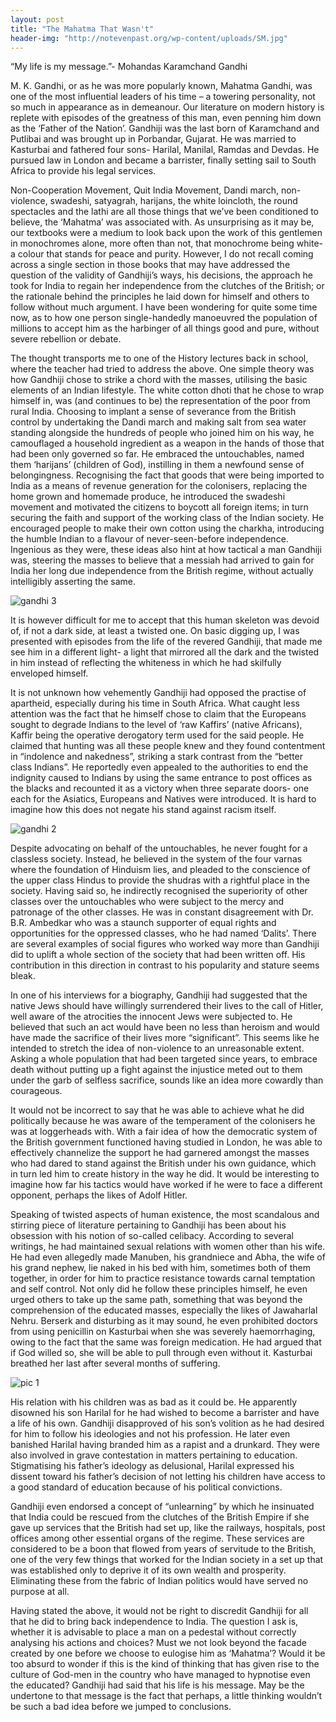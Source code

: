```yaml
---
layout: post
title: "The Mahatma That Wasn't"
header-img: "http://notevenpast.org/wp-content/uploads/SM.jpg"
---
```


“My life is my message.”- Mohandas Karamchand Gandhi

<p> M. K. Gandhi, or as he was more popularly known, Mahatma Gandhi, was one of the most influential leaders of his time – a towering personality, not so much in appearance as in demeanour. Our literature on modern history is replete with episodes of the greatness of this man, even penning him down as the ‘Father of the Nation’. Gandhiji was the last born of Karamchand and Putlibai and was brought up in Porbandar, Gujarat. He was married to Kasturbai and fathered four sons- Harilal, Manilal, Ramdas and Devdas. He pursued law in London and became a barrister, finally setting sail to South Africa to provide his legal services. </p>

<p> Non-Cooperation Movement, Quit India Movement, Dandi march, non-violence, swadeshi, satyagrah, harijans, the white loincloth, the round spectacles and the lathi are all those things that we’ve been conditioned to believe, the ‘Mahatma’ was associated with. As unsurprising as it may be, our textbooks were a medium to look back upon the work of this gentlemen in monochromes alone, more often than not, that monochrome being white- a colour that stands for peace and purity. However, I do not recall coming across a single section in those books that may have addressed the question of the validity of Gandhiji’s ways, his decisions, the approach he took for India to regain her independence from the clutches of the British; or the rationale behind the principles he laid down for himself and others to follow without much argument. I have been wondering for quite some time now, as to how one person single-handedly manoeuvred the population of millions to accept him as the harbinger of all things good and pure, without severe rebellion or debate. </p>

<p> The thought transports me to one of the History lectures back in school, where the teacher had tried to address the above. One simple theory was how Gandhiji chose to strike a chord with the masses, utilising the basic elements of an Indian lifestyle. The white cotton dhoti that he chose to wrap himself in, was (and continues to be) the representation of the poor from rural India. Choosing to implant a sense of severance from the British control by undertaking the Dandi march and making salt from sea water standing alongside the hundreds of people who joined him on his way, he camouflaged a household ingredient as a weapon in the hands of those that had been only governed so far. He embraced the untouchables, named them ‘harijans’ (children of God), instilling in them a newfound sense of belongingness. Recognising the fact that goods that were being imported to India as a means of revenue generation for the colonisers, replacing the home grown and homemade produce, he introduced the swadeshi movement and motivated the citizens to boycott all foreign items; in turn securing the faith and support of the working class of the Indian society. He encouraged people to make their own cotton using the charkha, introducing the humble Indian to a flavour of never-seen-before independence. Ingenious as they were, these ideas also hint at how tactical a man Gandhiji was, steering the masses to believe that a messiah had arrived to gain for India her long due independence from the British regime, without actually intelligibly asserting the same. </p>

![gandhi 3](http://mettacenter.org/wp-content/uploads/2012/10/g203233_u53572_gandhi1.jpg)

<p> It is however difficult for me to accept that this human skeleton was devoid of, if not a dark side, at least a twisted one. On basic digging up, I was presented with episodes from the life of the revered Gandhiji, that made me see him in a different light- a light that mirrored all the dark and the twisted in him instead of reflecting the whiteness in which he had skilfully enveloped himself. </p>

<p> It is not unknown how vehemently Gandhiji had opposed the practise of apartheid, especially during his time in South Africa. What caught less attention was the fact that he himself chose to claim that the Europeans sought to degrade Indians to the level of ‘raw Kaffirs’ (native Africans), Kaffir being the operative derogatory term used for the said people. He claimed that hunting was all these people knew and they found contentment in “indolence and nakedness”, striking a stark contrast from the “better class Indians”. He reportedly even appealed to the authorities to end the indignity caused to Indians by using the same entrance to post offices as the blacks and recounted it as a victory when three separate doors- one each for the Asiatics, Europeans and Natives were introduced. It is hard to imagine how this does not negate his stand against racism itself. </p>

![gandhi 2](http://ekalatours.com/wp-content/uploads/ekala-eco-tours-Gandhi-26.jpg)

<p> Despite advocating on behalf of the untouchables, he never fought for a classless society. Instead, he believed in the system of the four varnas where the foundation of Hinduism lies, and pleaded to the conscience of the upper class Hindus to provide the shudras with a rightful place in the society. Having said so, he indirectly recognised the superiority of other classes over the untouchables who were subject to the mercy and patronage of the other classes. He was in constant disagreement with Dr. B.R. Ambedkar who was a staunch supporter of equal rights and opportunities for the oppressed classes, who he had named ‘Dalits’. There are several examples of social figures who worked way more than Gandhiji did to uplift a whole section of the society that had been written off. His contribution in this direction in contrast to his popularity and stature seems bleak.</p>

<p> In one of his interviews for a biography, Gandhiji had suggested that the native Jews should have willingly surrendered their lives to the call of Hitler, well aware of the atrocities the innocent Jews were subjected to. He believed that such an act would have been no less than heroism and would have made the sacrifice of their lives more “significant”. This seems like he intended to stretch the idea of non-violence to an unreasonable extent. Asking a whole population that had been targeted since years, to embrace death without putting up a fight against the injustice meted out to them under the garb of selfless sacrifice, sounds like an idea more cowardly than courageous.</p>

<p> It would not be incorrect to say that he was able to achieve what he did politically because he was aware of the temperament of the colonisers he was at loggerheads with. With a fair idea of how the democratic system of the British government functioned having studied in London, he was able to effectively channelize the support he had garnered amongst the masses who had dared to stand against the British under his own guidance, which in turn led him to create history in the way he did. It would be interesting to imagine how far his tactics would have worked if he were to face a different opponent, perhaps the likes of Adolf Hitler. </p>

<p> Speaking of twisted aspects of human existence, the most scandalous and stirring piece of literature pertaining to Gandhiji has been about his obsession with his notion of so-called celibacy. According to several writings, he had maintained sexual relations with women other than his wife. He had even allegedly made Manuben, his grandniece and Abha, the wife of his grand nephew, lie naked in his bed with him, sometimes both of them together, in order for him to practice resistance towards carnal temptation and self control. Not only did he follow these principles himself, he even urged others to take up the same path, something that was beyond the comprehension of the educated masses, especially the likes of Jawaharlal Nehru. Berserk and disturbing as it may sound, he even prohibited doctors from using penicillin on Kasturbai when she was severely haemorrhaging, owing to the fact that the same was foreign medication. He had argued that if God willed so, she will be able to pull through even without it. Kasturbai breathed her last after several months of suffering. </p>

![pic 1](https://encrypted-tbn0.gstatic.com/images?q=tbn:ANd9GcQTYOKz0vzfAEzfeEqj6-K-N5QQkJyk4be6nGvsQ_aUCto1zEa9)

<p> His relation with his children was as bad as it could be. He apparently disowned his son Harilal for he had wished to become a barrister and have a life of his own. Gandhiji disapproved of his son’s volition as he had desired for him to follow his ideologies and not his profession. He later even banished Harilal having branded him as a rapist and a drunkard. They were also involved in grave contestation in matters pertaining to education. Stigmatising his father’s ideology as delusional, Harilal expressed his dissent toward his father’s decision of not letting his children have access to a good standard of education because of his political convictions.</p>

<p> Gandhiji even endorsed a concept of “unlearning” by which he insinuated that India could be rescued from the clutches of the British Empire if she gave up services that the British had set up, like the railways, hospitals, post offices among other essential organs of the regime. These services are considered to be a boon that flowed from years of servitude to the British, one of the very few things that worked for the Indian society in a set up that was established only to deprive it of its own wealth and prosperity. Eliminating these from the fabric of Indian politics would have served no purpose at all.</p>

<p> Having stated the above, it would not be right to discredit Gandhiji for all that he did to bring back independence to India. The question I ask is, whether it is advisable to place a man on a pedestal without correctly analysing his actions and choices? Must we not look beyond the facade created by one before we choose to eulogise him as ‘Mahatma’? Would it be too absurd to wonder if this is the kind of thinking that has given rise to the culture of God-men in the country who have managed to hypnotise even the educated? Gandhiji had said that his life is his message. May be the undertone to that message is the fact that perhaps, a little thinking wouldn’t be such a bad idea before we jumped to conclusions.</p>
